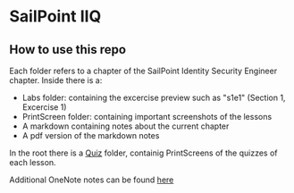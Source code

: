 # SailPoint IIQ

## How to use this repo

Each folder refers to a chapter of the SailPoint Identity Security Engineer chapter.
Inside there is a:
  - Labs folder: containing the excercise preview such as "s1e1" (Section 1, Excercise 1)
  - PrintScreen folder: containing important screenshots of the lessons
  - A markdown containing notes about the current chapter
  - A pdf version of the markdown notes
    
In the root there is a [Quiz](./Quiz) folder, containig PrintScreens of the quizzes of each lesson.

Additional OneNote notes can be found [here](https://1drv.ms/o/c/832a1b6dad8a7ebc/Erx-iq1tGyoggINxAgAAAAAB7lY8SZmO6pbyCZlCOGq_HA?e=m0b2xj)

